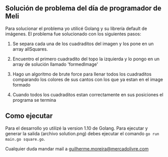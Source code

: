 ## Solución de problema del día de programador de Meli

Para solucionar el problema yo utilicé Golang y su librería default de imágenes. El problema fue solucionado con los siguientes pasos:

1. Se separa cada una de los cuadraditos del imagen y los pone en un array allSquares.

2. Encuentro el primero cuadradito del topo la izquierda y lo pongo en un array de solución llamado 'formedImage'

3. Hago un algoritmo de brute force para llenar todos los cuadraditos comparando los colores de sus cantos con los que ya estan en el image formado

4. Cuando todos los cuadraditos estan correctamente en sus posiciones el programa se termina

## Como ejecutar

Para el desarrollo yo utilizé la version 1.10 de Golang. Para ejecutar y generar la salida (archivo solution.png) debes ejecutar el comando `go run main.go square.go`.

Cualquier duda mandar mail a guilherme.moreira@mercadolivre.com